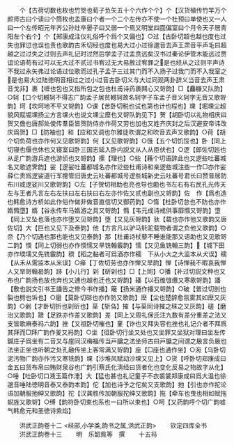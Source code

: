 <!-- { "loadSidebar": true } -->
　　个【古荷切数也枚也竹筊也荀子负矢五十个六作个个】个【汉货殖传竹竿万个颜师古曰个读曰个筒枚也孟康曰个者一个二个左传亦不使一个杜预曰单使也又一人曰一个左传昭元年齐公孙灶卒晏子曰又弱一个焉又明堂四面偏室曰个月令天子居靑阳左个右个】个【郑康成注仪礼俗呼个爲个又偏也】○过【古卧切超也越也度也过失也罪愆也误也责也歌韵古禾切经也度也易大过小过徐邈音去声王肃音平声毛曰超越之过过失之过则去声礼记时过然后学孟子过孟贲远矣汉书过秦论伊管木能远过贾谊论语苟有过可以无大过不贰过书宥过无大易赦过宥罪之是也经从之过则平声诗不我过永矢弗过论语过位歌而过孔子孟子三过其门而不入扬子过我门而不入我室之是也易大过陆徳明音相过之过小过音古卧切义与大过同观两卦辞义当音去声王肃音戈非】裹【缠也包也又指所包之包也杜甫诗药裹闗心又哿韵】□【麤糠又队韵】○轲【口个切轗轲不得志广韵孟子居贫轗轲故名轲字子车孟子音义轲字无音又歌哿韵】坷【坎坷地不平又哿韵】○课【苦卧切税也试也第也计也程也】堁【堀堁尘超貌风赋堀堁扬尘方言堁火也说文堁尘塺也又哿队韵见下】贺【胡卧切以礼物相庆曰贺又儋也唐郝处俊传羣臣皆贺防侍亦作荷又劳也加也又姓齐庆封之后汉避安帝讳改庆爲贺】□【防袖也】和【应和又调也尔雅徒吹谓之和吹音去声又歌韵】○荷【胡个切负荷也亦作何又见歌哿韵】何【又见歌哿韵】○饿【五个切饥馁也】卧【同上切寝也偃也休也又寝室曰卧三国志延入卧内説文从人从臣伏也】○逻【郎佐切廵也从辵广韵游兵遮也游侦也又哿韵】摞【理也】○些【蘓个切语辞此也又逻些吐蕃城名又歌遮霁韵】娑【逻娑吐蕃都城名亦作逤些杜甫诗和亲逻些城注些一作□亦作娑薛仁贵爲逻娑道行军摠管旧唐史云吐蕃都城号逻些城新史云吐蕃号君长曰赞普居防布川或逻娑川又歌哿韵】○左【子贺切相助也亮也导也勴也书左右有右民孔光传天左与王者凡言左右左扶曰左右扶曰右左亦作佐又贰也副也又哿韵】佐　作【爲也造也韩愈诗方桥如此作俗作做非做音直信切又御药韵】○惰【杜卧切怠也不防也亦作媠憜墯】媠【谷永传车马媠游之具又哿韵】憜【韦元成诗戒供事靡憜又哿韵】墯【同上又坠也落也亦作堕又见哿韵】堕【又见灰哿韵】驮【载也亦作他又歌韵又唐佐切】大【巨也又见下及泰韵】他【方言凡以驴马馲驼载物者谓之负他又歌韵】○奈【乃个切遇也那也能也又见泰韵】那【杜甫诗杖藜不睡谁能那又语助也又见歌哿二韵】愞【同上切弱也亦作愞懦又旱铣翰霰韵】懦【又见鱼铣翰三韵】【城下田亦作堧壖又先铣霰韵】稬【稻之黏者可爲酒亦作穤　下从小大之大监本从犬误】穤【从禾从需监本从米误】○瘅【丁佐切劳也亦作惮又旱韵】惮【诗惮我不暇哀我惮人又旱哿翰曷韵】跢【小儿行】刴【斫刴也】□【上同】○播【补过切説文种也又布也广韵扬也放也弃也又逋也越也迁也又哿韵】磻【以石维隿缴又寒歌哿韵】譒【敷也説文引书王譒告之修今书作播】簸【扬米通作播又哿韵】○破【普过切剖也裂也劈也坼也】○磨【莫卧切硙也亦作防又歌韵】塺【尘也楚辞愈氛雾其如塺又灰韵】○剉【才卧切折也刴斫也】莝【斩刍】摧【与莝同诗摧之秣之又灰韵】磋【磨治又歌韵】蹉【足跌亦作差又歌韵】差【同上又周礼保氏注九数有差分重差之法又支皆歌麻泰祃六韵】挫【又祖卧切槯也】蓌【诈也又拜失容也挫也礼记介者不拜爲其拜而□拜广韵作夎又祃韵】○坐【徂卧切行坐又处也又坐罪又坐狱对理曰坐左传鍼庄子爲坐有二音又与座同汉梅福传当戸牖之法坐师古曰戸牖之间谓之扆言负扆也法坐正坐也听朝之处孔融传坐上客常满又哿韵】座【□座也通作坐】○涴【乌卧切泥汚物广韵亦作污又寒铣韵】堁【沙堆风赋动沙堁又见上】○货【呼卧切郑康成曰金五曰货布帛曰贿财泉谷也广韵引蔡氏化淸经曰货者化也变化反易之物故字从化】○唾【吐卧切口液玉篇作涶】大【猛也甚也礼记童子不衣裘裳郑康成曰爲大温也徐邈音唾陆徳明音泰又泰韵本韵】佗【加也诗予之佗矣又支歌韵】扡【引也亦作拕论语加朝服扡绅又歌韵】拕【汉龚胜传加朝服拕绅又歌韵】拖【牵车也曳也相如赋拖蜺旌又歌哿】○缚【韵符卧切束也系也一曰所以束也】○呵【又药韵呼个切广韵嘘气韩愈元和圣徳诗紫焰】

　　洪武正韵卷十二
<经部,小学类,韵书之属,洪武正韵>
　　钦定四库全书
　　洪武正韵卷十三
　　明　乐韶鳯等　撰
　　十五祃
